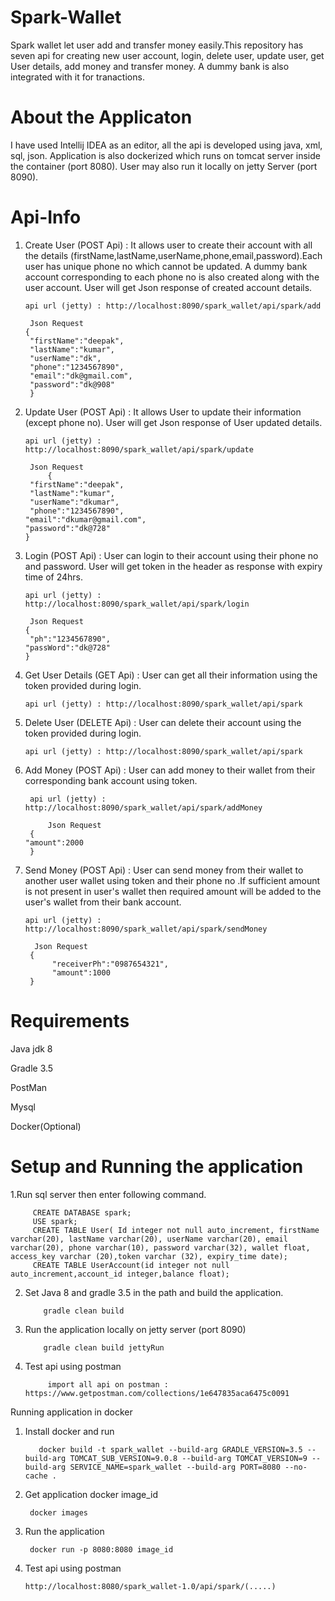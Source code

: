 # Spark-Wallet

Spark wallet let user add and transfer money easily.This repository has seven api for creating new user account, login, delete user, update user, get User details, add money and transfer money. A dummy bank is also integrated with it for tranactions.

# About the Applicaton

I have used Intellij IDEA as an editor, all the api is developed using java, xml, sql, json. Application is also dockerized which runs on tomcat server inside the container (port 8080). User may also run it locally on jetty Server (port 8090).

# Api-Info

1. Create User (POST Api) : It allows user to create their account with all the details                                         (firstName,lastName,userName,phone,email,password).Each user has unique phone no which cannot be updated. A dummy bank account corresponding to each phone no is also created along with the user account. User will get Json response of created account details.
     
       api url (jetty) : http://localhost:8090/spark_wallet/api/spark/add
        
        Json Request
       {   
        "firstName":"deepak",
        "lastName":"kumar",
        "userName":"dk",
        "phone":"1234567890",
        "email":"dk@gmail.com",
        "password":"dk@908"
        }
       
       

2. Update User (POST Api) : It allows User to update their information (except phone no). User will get Json response of User updated details.
       
       api url (jetty) : http://localhost:8090/spark_wallet/api/spark/update
        
	    Json Request
            {   
        "firstName":"deepak",
        "lastName":"kumar",
        "userName":"dkumar",
        "phone":"1234567890",
       "email":"dkumar@gmail.com",
       "password":"dk@728"
       }

3. Login (POST Api) : User can login to their account using their phone no and password. User will get token in the header as response with expiry time of 24hrs.

       api url (jetty) : http://localhost:8090/spark_wallet/api/spark/login
       
        Json Request
       { 
        "ph":"1234567890",
       "passWord":"dk@728"
       }
       
4. Get User Details (GET Api) : User can get all their information using the token provided during login.

       api url (jetty) : http://localhost:8090/spark_wallet/api/spark

5. Delete User (DELETE Api) : User can delete their account using the token provided during login. 
     
       api url (jetty) : http://localhost:8090/spark_wallet/api/spark
       
6. Add Money (POST Api) : User can add  money to their wallet from their corresponding bank account using token. 
      
        api url (jetty) : http://localhost:8090/spark_wallet/api/spark/addMoney
	
            Json Request
        { 
       "amount":2000
        }
        
 7. Send Money (POST Api) : User can send money from their wallet to another user wallet using token and their phone no .If sufficient amount is not present in user's wallet then required amount will be added to the user's wallet from their bank account. 
 
        api url (jetty) : http://localhost:8090/spark_wallet/api/spark/sendMoney
	  
          Json Request
         {   
	          "receiverPh":"0987654321",
	          "amount":1000
         }
         
# Requirements 

Java jdk 8

Gradle 3.5 

PostMan

Mysql

Docker(Optional)


# Setup and Running the application

1.Run sql server then enter following command.

         CREATE DATABASE spark;
         USE spark;
         CREATE TABLE User( Id integer not null auto_increment, firstName varchar(20), lastName varchar(20), userName varchar(20), email varchar(20), phone varchar(10), password varchar(32), wallet float, access_key varchar (20),token varchar (32), expiry_time date);
         CREATE TABLE UserAccount(id integer not null auto_increment,account_id integer,balance float);

2. Set Java 8 and gradle 3.5 in the path and build the application.
            
           gradle clean build 
           
           
3. Run the application locally on jetty server (port 8090)

           gradle clean build jettyRun

4. Test api using postman 
                
            import all api on postman :  https://www.getpostman.com/collections/1e647835aca6475c0091
            
            
 Running application in docker
 
 
 1. Install docker and run 
           
           docker build -t spark_wallet --build-arg GRADLE_VERSION=3.5 --build-arg TOMCAT_SUB_VERSION=9.0.8 --build-arg TOMCAT_VERSION=9 --build-arg SERVICE_NAME=spark_wallet --build-arg PORT=8080 --no-cache .
 
 2. Get application docker image_id 
               
         docker images
 
 3. Run the application 
         
         docker run -p 8080:8080 image_id
 
 4. Test api using postman 
 
        http://localhost:8080/spark_wallet-1.0/api/spark/(.....)
